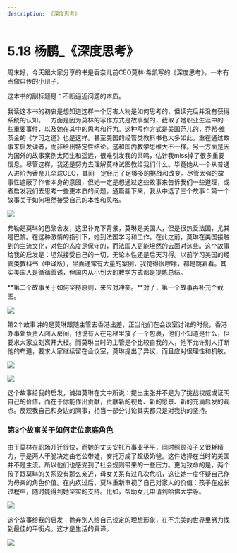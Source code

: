 ```yaml
---
description: 《深度思考》
---
```


# 5.18 杨鹏\_《深度思考》

周末好，今天跟大家分享的书是香奈儿前CEO莫林·希凯写的《深度思考》，一本有点像自传的小册子.

这本书的副标题是：不断逼近问题的本质。

我读这本书的初衷是想知道这样一个厉害人物是如何思考的，但读完后并没有获得系统的认知。一方面是因为莫林的写作方式是故事型的，截取了她职业生涯中的一些重要事件，以及她在其中的思考和行为。这种写作方式是美国范儿的，乔希·维茨金的《学习之道》也是这样。甚至美国的经管类教科书也大多如此。重在通过故事来启发读者，而非给出特定性结论。这和国内教学思维大不一样。另一方面是因为国外的故事案例太陌生和遥远，很难引发我的共鸣，估计我miss掉了很多重要信息。尽管这样，我还是努力去理解莫林试图教给我们什么。毕竟她从一个从普通人进阶为香奈儿全球CEO，其间一定经历了足够多的挑战和改变。尽管太强的故事性遮蔽了作者本身的意图，但她一定是想通过这些故事来告诉我们一些道理，或者启发我们去思考一些更本质的问题。通篇翻下来，我从中选了三个故事：第一个故事关于如何坦然接受自己的本性和风格。

![](../.gitbook/assets/image%20%281%29.png)

弗勒是莫琳的巴黎舍友，这里补充下背景，莫琳是美国人，但是很热爱法国，尤其是巴黎。在这种激情的指引下，她到法国学习和工作。在此之前，莫琳在美国接触到的主流文化，对性的态度是保守的，而法国人更能坦然的去面对这些。这个故事给我的启发是：坦然接受自己的一切，无论本性还是后天习得。以前学习美国的经管类教科书（中译版），里面通常有大量的案例，我觉得很啰嗦，都是跳着看。其实美国人是循循善诱，但国内从小到大的教学方式都是提炼总结。  
  
**第二个故事关于如何坚持原则，来应对冲突。**对了，第一个故事再补充个截图。

![](../.gitbook/assets/image%20%282%29.png)

第2个故事讲的是莫琳跟随主管去香港出差，正当他们在会议室讨论的时候，香港办事处负责人闯入房间，他说有人在电梯里放了一个包裹，他们不知道是什么，但要求大家立刻离开大楼。而莫琳当时的主管是个比较自我的人，他不允许别人打断他的布道，要求大家继续留在会议室，莫琳提出了异议，而且应对很理性和机敏。

![](../.gitbook/assets/image%20%283%29.png)

![](../.gitbook/assets/image%20%284%29.png)

这个故事给我的启发，诚如莫琳在文中所说：提出主张并不是为了挑战权威或证明自己的价值，而在于你能作出贡献，贡献新的视角、新的愿景、新的充满启发的观点。反观我自己和身边的同事，相当一部分讨论其实都只是对我执的坚持。

### 第3个故事关于如何定位家庭角色

由于莫林在职场升迁很快，而她的丈夫安托万事业平平，同时照顾孩子又很耗精力，于是两人干脆决定由老公带娃，安托万成了超级奶爸。这件选择在当时的美国并不是主流。所以他们也感受到了社会规则带来的一些压力。更为致命的是，两个孩子跟莫琳的关系没有那么亲近，母女关系有过几次危机，这让她一度怀疑自己作为母亲的角色价值。在内疚过后，莫琳重新审视了自己对家人的价值：孩子在成长过程中，随时能得到她坚实的支持。比如，帮助女儿申请到哈佛大学等。

![](../.gitbook/assets/image%20%285%29.png)

这个故事给我的启发：抛弃别人给自己设定的理想形象，在不完美的世界里努力找到最佳的平衡点。这才是生活的真谛。

![](../.gitbook/assets/image%20%286%29.png)





